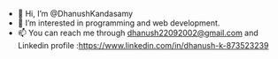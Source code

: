 - 👋 Hi, I’m @DhanushKandasamy
- 👀 I’m interested in programming and web development.
- 📫 You can reach me through dhanush22092002@gmail.com and Linkedin profile :https://www.linkedin.com/in/dhanush-k-873523239




<!---
Dhanushvinayagar/Dhanushvinayagar is a ✨ special ✨ repository because its `README.md` (this file) appears on your GitHub profile.
You can click the Preview link to take a look at your changes.
--->
